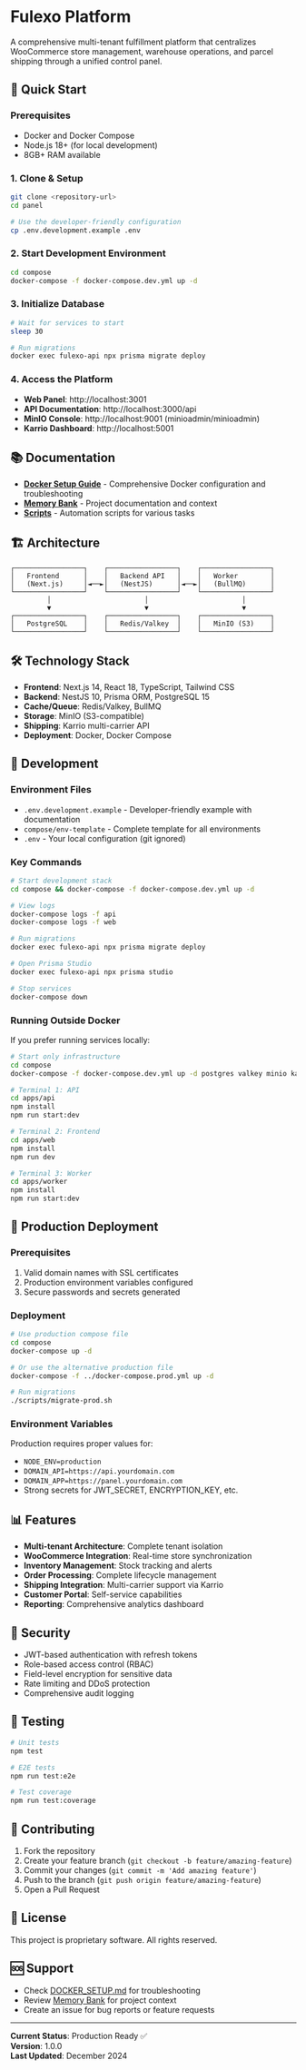 # Fulexo Platform

A comprehensive multi-tenant fulfillment platform that centralizes WooCommerce store management, warehouse operations, and parcel shipping through a unified control panel.

## 🚀 Quick Start

### Prerequisites
- Docker and Docker Compose
- Node.js 18+ (for local development)
- 8GB+ RAM available

### 1. Clone & Setup
```bash
git clone <repository-url>
cd panel

# Use the developer-friendly configuration
cp .env.development.example .env
```

### 2. Start Development Environment
```bash
cd compose
docker-compose -f docker-compose.dev.yml up -d
```

### 3. Initialize Database
```bash
# Wait for services to start
sleep 30

# Run migrations
docker exec fulexo-api npx prisma migrate deploy
```

### 4. Access the Platform
- **Web Panel**: http://localhost:3001
- **API Documentation**: http://localhost:3000/api
- **MinIO Console**: http://localhost:9001 (minioadmin/minioadmin)
- **Karrio Dashboard**: http://localhost:5001

## 📚 Documentation

- **[Docker Setup Guide](DOCKER_SETUP.md)** - Comprehensive Docker configuration and troubleshooting
- **[Memory Bank](memory-bank/)** - Project documentation and context
- **[Scripts](scripts/README.md)** - Automation scripts for various tasks

## 🏗️ Architecture

```
┌─────────────────┐    ┌─────────────────┐    ┌─────────────────┐
│   Frontend      │    │   Backend API   │    │   Worker        │
│   (Next.js)     │◄──►│   (NestJS)      │◄──►│   (BullMQ)      │
└─────────────────┘    └─────────────────┘    └─────────────────┘
         │                       │                       │
         ▼                       ▼                       ▼
┌─────────────────┐    ┌─────────────────┐    ┌─────────────────┐
│   PostgreSQL    │    │   Redis/Valkey  │    │   MinIO (S3)    │
└─────────────────┘    └─────────────────┘    └─────────────────┘
```

## 🛠️ Technology Stack

- **Frontend**: Next.js 14, React 18, TypeScript, Tailwind CSS
- **Backend**: NestJS 10, Prisma ORM, PostgreSQL 15
- **Cache/Queue**: Redis/Valkey, BullMQ
- **Storage**: MinIO (S3-compatible)
- **Shipping**: Karrio multi-carrier API
- **Deployment**: Docker, Docker Compose

## 🔧 Development

### Environment Files
- `.env.development.example` - Developer-friendly example with documentation
- `compose/env-template` - Complete template for all environments
- `.env` - Your local configuration (git ignored)

### Key Commands
```bash
# Start development stack
cd compose && docker-compose -f docker-compose.dev.yml up -d

# View logs
docker-compose logs -f api
docker-compose logs -f web

# Run migrations
docker exec fulexo-api npx prisma migrate deploy

# Open Prisma Studio
docker exec fulexo-api npx prisma studio

# Stop services
docker-compose down
```

### Running Outside Docker
If you prefer running services locally:
```bash
# Start only infrastructure
cd compose
docker-compose -f docker-compose.dev.yml up -d postgres valkey minio karrio-db karrio-redis

# Terminal 1: API
cd apps/api
npm install
npm run start:dev

# Terminal 2: Frontend
cd apps/web
npm install
npm run dev

# Terminal 3: Worker
cd apps/worker
npm install
npm run start:dev
```

## 🚢 Production Deployment

### Prerequisites
1. Valid domain names with SSL certificates
2. Production environment variables configured
3. Secure passwords and secrets generated

### Deployment
```bash
# Use production compose file
cd compose
docker-compose up -d

# Or use the alternative production file
docker-compose -f ../docker-compose.prod.yml up -d

# Run migrations
./scripts/migrate-prod.sh
```

### Environment Variables
Production requires proper values for:
- `NODE_ENV=production`
- `DOMAIN_API=https://api.yourdomain.com`
- `DOMAIN_APP=https://panel.yourdomain.com`
- Strong secrets for JWT_SECRET, ENCRYPTION_KEY, etc.

## 📊 Features

- **Multi-tenant Architecture**: Complete tenant isolation
- **WooCommerce Integration**: Real-time store synchronization
- **Inventory Management**: Stock tracking and alerts
- **Order Processing**: Complete lifecycle management
- **Shipping Integration**: Multi-carrier support via Karrio
- **Customer Portal**: Self-service capabilities
- **Reporting**: Comprehensive analytics dashboard

## 🔐 Security

- JWT-based authentication with refresh tokens
- Role-based access control (RBAC)
- Field-level encryption for sensitive data
- Rate limiting and DDoS protection
- Comprehensive audit logging

## 🧪 Testing

```bash
# Unit tests
npm test

# E2E tests
npm run test:e2e

# Test coverage
npm run test:coverage
```

## 🤝 Contributing

1. Fork the repository
2. Create your feature branch (`git checkout -b feature/amazing-feature`)
3. Commit your changes (`git commit -m 'Add amazing feature'`)
4. Push to the branch (`git push origin feature/amazing-feature`)
5. Open a Pull Request

## 📝 License

This project is proprietary software. All rights reserved.

## 🆘 Support

- Check [DOCKER_SETUP.md](DOCKER_SETUP.md) for troubleshooting
- Review [Memory Bank](memory-bank/) for project context
- Create an issue for bug reports or feature requests

---

**Current Status**: Production Ready ✅  
**Version**: 1.0.0  
**Last Updated**: December 2024